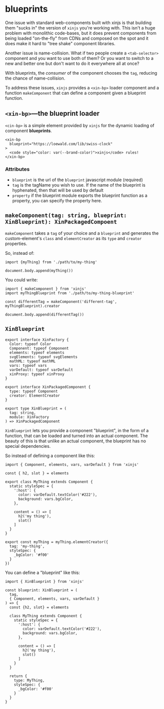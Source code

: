 # blueprints

One issue with standard web-components built with xinjs is that building them
"sucks in" the version of `xinjs` you're working with. This isn't a huge problem
with monolithic code-bases, but it does prevent components from being loaded
"on-the-fly" from CDNs and composed on the spot and it does make it hard to
"tree shake" component libraries.

Another issue is name-collision. What if two people create a `<tab-selector>` component
and you want to use both of them? Or you want to switch to a new and better one but
don't want to do it everywhere all at once?

With blueprints, the *consumer* of the component chooses the `tag`, reducing the
chance of name-collision.

To address these issues, `xinjs` provides a `<xin-bp>` loader component and
a function `makeComponent` that can define a component given a blueprint
function.

## `<xin-bp>`—the blueprint loader

`<cin-bp>` is a simple element provided by `xinjs` for the dynamic loading
of component **blueprints**.

```
<xin-bp
  blueprint="https://loewald.com/lib/swiss-clock"
>
  <code style="color: var(--brand-color)">xinjs</code> rules!
</xin-bp>
```

### Attributes

- `blueprint` is the url of the `blueprint` javascript module (required)
- `tag` is the tagName you wish to use. If the name of the blueprint is
  hyphenated, then that will be used by default
- `property` if the blueprint module exports the blueprint function as
  a property, you can specify the property here.

## `makeComponent(tag: string, blueprint: XinBlueprint): XinPackagedCompoent`

`makeComponent` takes a `tag` of your choice and a `blueprint` and generates
the custom-element's `class` and `elementCreator` as its `type` and `creator`
properties.

So, instead of:

    import {myThing} from './path/to/my-thing'

    document.body.append(myThing())

You could write:

    import { makeComponent } from 'xinjs'
    import myThingBlueprint from './path/to/my-thing-blueprint'

    const differentTag = makeComponent('different-tag', myThingBlueprint).creator

    document.body.append(differentTag())

## `XinBlueprint`

    export interface XinFactory {
      Color: typeof Color
      Component: typeof Component
      elements: typeof elements
      svgElements: typeof svgElements
      mathML: typeof mathML
      vars: typeof vars
      varDefault: typeof varDefault
      xinProxy: typeof xinProxy
    }

    export interface XinPackagedComponent {
      type: typeof Component
      creator: ElementCreator
    }

    export type XinBlueprint = (
      tag: string,
      module: XinFactory
    ) => XinPackagedComponent

`XinBlueprint` lets you provide a component "blueprint", in the form of a function,
that can be loaded and turned into an actual component. The beauty of this is that
unlike an actual component, the blueprint has no special dependencies.

So instead of defining a component like this:

    import { Component, elements, vars, varDefault } from 'xinjs'

    const { h2, slot } = elements

    export class MyThing extends Component {
      static styleSpec = {
        ':host': {
          color: varDefault.textColor('#222'),
          background: vars.bgColor,
        },

        content = () => [
          h2('my thing'),
          slot()
        ]
      }
    }

    export const myThing = myThing.elementCreator({
      tag: 'my-thing',
      styleSpec: {
        _bgColor: '#f00'
      }
    })

You can define a "blueprint" like this:

    import { XinBlueprint } from 'xinjs'

    const blueprint: XinBlueprint = (
      tag,
      { Component, elements, vars, varDefault }
    ) => {
      const {h2, slot} = elements

      class MyThing extends Component {
        static styleSpec = {
          ':host': {
            color: varDefault.textColor('#222'),
            background: vars.bgColor,
          },

          content = () => [
            h2('my thing'),
            slot()
          ]
        }
      }

      return {
        type: MyThing,
        styleSpec: {
          _bgColor: '#f00'
        }
      }
    }

